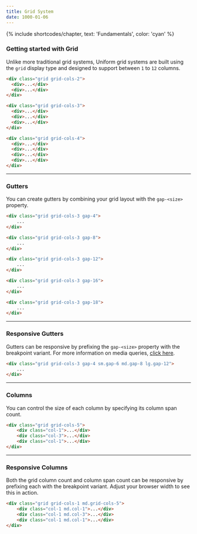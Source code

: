 ```yaml
---
title: Grid System
date: 1000-01-06
---
```


{% include shortcodes/chapter, text: 'Fundamentals', color: 'cyan' %}

### Getting started with Grid

Unlike more traditional grid systems, Uniform grid systems are built using the `grid` display type and designed to support between `1` to `12` columns.

<section class="radius-sm bg-silver-50 p-6">
  <div class="grid grid-cols-2 mb-4">
    <div class="h-8 bg-gray-300">
    </div>
    <div class="h-8 bg-gray-100">
    </div>
  </div>

  <div class="grid grid-cols-3 mb-4">
    <div class="h-8 bg-gray-300">
    </div>
    <div class="h-8 bg-gray-100">
    </div>
    <div class="h-8 bg-gray-300">
    </div>
  </div>

  <div class="grid grid-cols-4">
    <div class="h-8 bg-gray-100">
    </div>
    <div class="h-8 bg-gray-300">
    </div>
    <div class="h-8 bg-gray-100">
    </div>
    <div class="h-8 bg-gray-300">
    </div>
  </div>
</section>

```html
<div class="grid grid-cols-2">
  <div>...</div>
  <div>...</div>
</div>

<div class="grid grid-cols-3">
  <div>...</div>
  <div>...</div>
  <div>...</div>
</div>

<div class="grid grid-cols-4">
  <div>...</div>
  <div>...</div>
  <div>...</div>
  <div>...</div>
</div>
```

---

### Gutters

You can create gutters by combining your grid layout with the `gap-<size>` property.

<section class="radius-sm bg-silver-50 p-6">
  <div class="grid grid-cols-3 gap-4 mb-4">
    <div class="h-8 bg-gray-300">
    </div>
    <div class="h-8 bg-gray-100">
    </div>
    <div class="h-8 bg-gray-300">
    </div>
  </div>

  <div class="grid grid-cols-3 gap-8 mb-4">
    <div class="h-8 bg-gray-300">
    </div>
    <div class="h-8 bg-gray-100">
    </div>
    <div class="h-8 bg-gray-300">
    </div>
  </div>

  <div class="grid grid-cols-3 gap-12 mb-4">
    <div class="h-8 bg-gray-300">
    </div>
    <div class="h-8 bg-gray-100">
    </div>
    <div class="h-8 bg-gray-300">
    </div>
  </div>

  <div class="grid grid-cols-3 gap-16 mb-4">
    <div class="h-8 bg-gray-300">
    </div>
    <div class="h-8 bg-gray-100">
    </div>
    <div class="h-8 bg-gray-300">
    </div>
  </div>

  <div class="grid grid-cols-3 gap-18">
    <div class="h-8 bg-gray-300">
    </div>
    <div class="h-8 bg-gray-100">
    </div>
    <div class="h-8 bg-gray-300">
    </div>
  </div>
</section>

```html
<div class="grid grid-cols-3 gap-4">
	...
</div>

<div class="grid grid-cols-3 gap-8">
	...
</div>

<div class="grid grid-cols-3 gap-12">
	...
</div>

<div class="grid grid-cols-3 gap-16">
	...
</div>

<div class="grid grid-cols-3 gap-18">
	...
</div>
```

---

### Responsive Gutters

Gutters can be responsive by prefixing the `gap-<size>` property with the breakpoint variant. For more information on media queries, <a class="hover.underline" href="/get-started/media-queries">click here</a>. 

<section class="radius-sm bg-silver-50 p-6">
  <div class="grid grid-cols-3 gap-4 sm.gap-6 md.gap-8 lg.gap-12">
    <div class="h-8 bg-gray-300">
    </div>
    <div class="h-8 bg-gray-100">
    </div>
    <div class="h-8 bg-gray-300">
    </div>
  </div>
</section>

```html
<div class="grid grid-cols-3 gap-4 sm.gap-6 md.gap-8 lg.gap-12">
	...
</div>
```

---

### Columns

You can control the size of each column by specifying its column span count.

<section class="radius-sm bg-silver-50 p-6">
  <div class="grid grid-cols-5">
    <div class="h-8 bg-gray-100 col-1">
    </div>
    <div class="h-8 bg-gray-300 col-3">
    </div>
    <div class="h-8 bg-gray-100 col-1">
    </div>
  </div>
</section>

```html
<div class="grid grid-cols-5">
	<div class="col-1">...</div>
	<div class="col-3">...</div>
	<div class="col-1">...</div>
</div>
```

---

### Responsive Columns

Both the grid column count and column span count can be responsive by prefixing each with the breakpoint variant. Adjust your browser width to see this in action.

<section class="radius-sm bg-silver-50 p-6">
  <div class="grid grid-cols-1 md.grid-cols-5">
    <div class="h-8 bg-gray-100 col-1 md.col-1">
    </div>
    <div class="h-8 bg-gray-300 col-1 md.col-3">
    </div>
    <div class="h-8 bg-gray-100 col-1 md.col-1">
    </div>
  </div>
</section>

```html
<div class="grid grid-cols-1 md.grid-cols-5">
	<div class="col-1 md.col-1">...</div>
	<div class="col-1 md.col-3">...</div>
	<div class="col-1 md.col-1">...</div>
</div>
```
